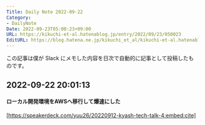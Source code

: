 ```yaml
---
Title: Daily Note 2022-09-22
Category:
- DailyNote
Date: 2022-09-23T05:00:23+09:00
URL: https://kikuchi-et-al.hatenablog.jp/entry/2022/09/23/050023
EditURL: https://blog.hatena.ne.jp/kikuchi_et_al/kikuchi-et-al.hatenablog.jp/atom/entry/4207112889920762890
---
```


この記事は僕が Slack にメモした内容を日次で自動的に記事として投稿したものです。

## 2022-09-22 20:01:13


#### ローカル開発環境をAWSへ移行して爆速にした


[https://speakerdeck.com/yuu26/20220912-kyash-tech-talk-4:embed:cite]



